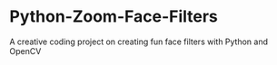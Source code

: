# Python-Zoom-Face-Filters
A creative coding project on creating fun face filters with Python and OpenCV 
